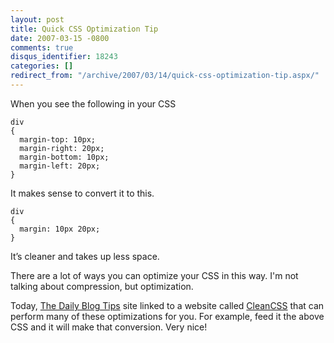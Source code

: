 ```yaml
---
layout: post
title: Quick CSS Optimization Tip
date: 2007-03-15 -0800
comments: true
disqus_identifier: 18243
categories: []
redirect_from: "/archive/2007/03/14/quick-css-optimization-tip.aspx/"
---
```


When you see the following in your CSS

    div
    {
      margin-top: 10px;
      margin-right: 20px;
      margin-bottom: 10px;
      margin-left: 20px;
    }

It makes sense to convert it to this.

    div
    {
      margin: 10px 20px;
    }

It’s cleaner and takes up less space.

There are a lot of ways you can optimize your CSS in this way. I'm not
talking about compression, but optimization.

Today, [The Daily Blog
Tips](http://www.dailyblogtips.com/speed-up-your-site-optimize-your-css/ "The Daily Blog Tips")
site linked to a website called
[CleanCSS](http://www.cleancss.com/ "CleanCSS - Optimize your CSS") that
can perform many of these optimizations for you. For example, feed it
the above CSS and it will make that conversion. Very nice!

